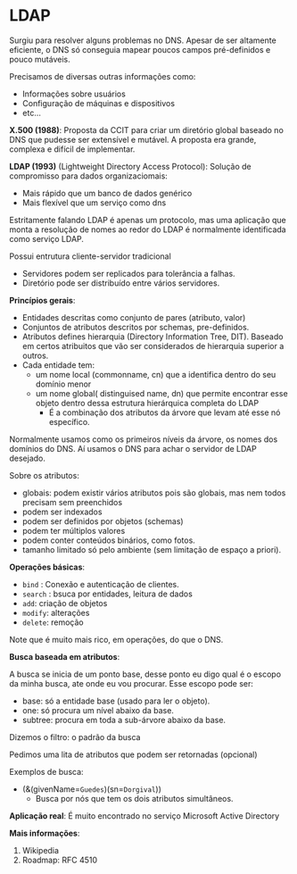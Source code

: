 # LDAP

Surgiu para resolver alguns problemas no DNS. Apesar de ser altamente eficiente, o DNS só conseguia mapear poucos campos pré-definidos e pouco mutáveis.

Precisamos de diversas outras informações como:
- Informações sobre usuários
- Configuração de máquinas e dispositivos
- etc...

**X.500 (1988)**: Proposta da CCIT para criar um diretório global baseado no DNS que pudesse ser extensível e mutável. A proposta era grande, complexa e difícil de implementar.

**LDAP (1993)** (Lightweight Directory Access Protocol): Solução de compromisso para dados organizaciomais:
- Mais rápido que um banco de dados genérico
- Mais flexível que um serviço como dns

Estritamente falando LDAP é apenas um protocolo, mas uma aplicação que monta a resolução de nomes ao redor do LDAP é normalmente identificada como serviço LDAP.

Possui entrutura cliente-servidor tradicional
- Servidores podem ser replicados para tolerância a falhas.
- Diretório pode ser distribuído entre vários servidores.


**Princípios gerais**:
- Entidades descritas como conjunto de pares (atributo, valor)
- Conjuntos de atributos descritos por schemas, pre-definidos.
- Atributos defines hierarquia (Directory Information Tree, DIT). Baseado em certos atribuitos que vão ser considerados de hierarquia superior a outros.
- Cada entidade tem:
  - um nome local (commonname, cn) que a identifica dentro do seu domínio menor 
  - um nome global( distinguised name, dn) que permite encontrar esse objeto dentro dessa estrutura hierárquica completa do LDAP
    - É a combinação dos atributos da árvore que levam até esse nó específico.

Normalmente usamos como os primeiros níveis da árvore, os nomes dos domínios do DNS. Aí usamos o DNS para achar o servidor de LDAP desejado.

Sobre os atributos:
- globais: podem existir vários atributos pois são globais, mas nem todos precisam sem preenchidos
- podem ser indexados
- podem ser definidos por objetos (schemas)
- podem ter múltiplos valores
- podem conter conteúdos binários, como fotos.
- tamanho limitado só pelo ambiente (sem limitação de espaço a priori).

**Operações básicas**:
- `bind` : Conexão e autenticação de clientes.
- `search`  : bsuca por entidades, leitura de dados
- `add`: criação de objetos
- `modify`: alterações
- `delete`: remoção

Note que é muito mais rico, em operações, do que o DNS.

**Busca baseada em atributos**:

A busca se inicia de um ponto base, desse ponto eu digo qual é o escopo da minha busca, ate onde eu vou procurar. Esse escopo pode ser:
- base: só a entidade base (usado para ler o objeto).
- one: só procura um nível abaixo da base.
- subtree: procura em toda a sub-árvore abaixo da base.

Dizemos o filtro: o padrão da busca

Pedimos uma lita de atributos que podem ser retornadas (opcional)

Exemplos de busca:
- (&(givenName=`Guedes`)(sn=`Dorgival`))
  - Busca por nós que tem os dois atributos simultâneos.

**Aplicação real**: É muito encontrado no serviço Microsoft Active Directory

**Mais informações**:
1. Wikipedia
2. Roadmap: RFC 4510